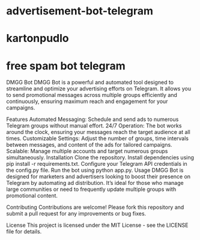 # advertisement-bot-telegram
# kartonpudlo
# free spam bot telegram

DMGG Bot
DMGG Bot is a powerful and automated tool designed to streamline and optimize your advertising efforts on Telegram. It allows you to send promotional messages across multiple groups efficiently and continuously, ensuring maximum reach and engagement for your campaigns.

Features
Automated Messaging: Schedule and send ads to numerous Telegram groups without manual effort.
24/7 Operation: The bot works around the clock, ensuring your messages reach the target audience at all times.
Customizable Settings: Adjust the number of groups, time intervals between messages, and content of the ads for tailored campaigns.
Scalable: Manage multiple accounts and target numerous groups simultaneously.
Installation
Clone the repository.
Install dependencies using pip install -r requirements.txt.
Configure your Telegram API credentials in the config.py file.
Run the bot using python app.py.
Usage
DMGG Bot is designed for marketers and advertisers looking to boost their presence on Telegram by automating ad distribution. It’s ideal for those who manage large communities or need to frequently update multiple groups with promotional content.

Contributing
Contributions are welcome! Please fork this repository and submit a pull request for any improvements or bug fixes.

License
This project is licensed under the MIT License - see the LICENSE file for details.
